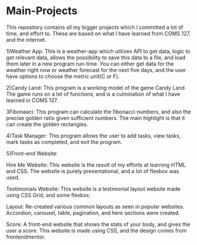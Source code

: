 # Main-Projects
This repository contains all my bigger projects which I committed a lot of time, and effort to.
These are based on what I have learned from COMS 127, and the internet.

1)Weather App: This is a weather-app which utilizes API to get data, logic to get relevant data, allows the possibility to save this data to a file, and load them later in a new program 
               run-time. You can either get data for the weather right now or weather forecast for the next five days, and the user have options to choose the metric unit(C or F).

2)Candy Land: This program is a working model of the game Candy Land. The game runs on a lot of functions, and is a culmination of what I have learned in COMS 127.

3Fibonaaci: This program can calculate the fibonacci numbers, and also the precise golden ratio given sufficient numbers. The main highlight is that it can create the golden rectangles.

4)Task Manager: This program allows the user to add tasks, view tasks, mark tasks as completed, and exit the program.

5)Front-end Website:

Hire Me Website: This website is the result of my efforts at learning HTML and CSS. The website is purely presentational, and a lot of flexbox was used.

Testimonials Website: This website is a testimonial layout website made using CSS Grid, and some flexbox. 

Layout: Re-created various common layouts as seen in popular websites.
        Accordion, carousel, table, pagination, and hero sections were created.

Score: A front-end website that shows the stats of your body, and gives the user a score. This website is made using CSS, and the design comes from frontendmentor.
